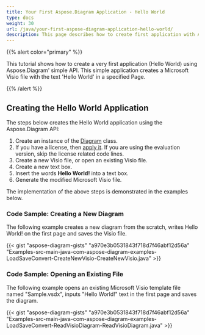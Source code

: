 ```yaml
---
title: Your First Aspose.Diagram Application - Hello World
type: docs
weight: 30
url: /java/your-first-aspose-diagram-application-hello-world/
description: This page describes how to create first application with Aspose.Diagram library.
---
```


{{% alert color="primary" %}}

This tutorial shows how to create a very first application (Hello World) using Aspose.Diagram' simple API. This simple application creates a Microsoft Visio file with the text 'Hello World' in a specified Page.

{{% /alert %}}

## **Creating the Hello World Application**

The steps below creates the Hello World application using the Aspose.Diagram API:

1. Create an instance of the [Diagram](https://apireference.aspose.com/diagram/java/com.aspose.diagram/diagram) class.
1. If you have a license, then [apply it](https://apireference.aspose.com/diagram/java/com.aspose.diagram/License).
   If you are using the evaluation version, skip the license related code lines.
1. Create a new Visio file, or open an existing Visio file.
1. Create a new text box.
1. Insert the words **Hello World!** into a text box.
1. Generate the modified Microsoft Visio file.

The implementation of the above steps is demonstrated in the examples below.

### **Code Sample: Creating a New Diagram**

The following example creates a new diagram from the scratch, writes Hello World! on the first page and saves the Visio file.

{{< gist "aspose-diagram-gists" "a970e3b0531843f718d7f46abf12d56a" "Examples-src-main-java-com-aspose-diagram-examples-LoadSaveConvert-CreateNewVisio-CreateNewVisio.java" >}}

### **Code Sample: Opening an Existing File**

The following example opens an existing Microsoft Visio template file named "Sample.vsdx", inputs "Hello World!" text in the first page and saves the diagram.

{{< gist "aspose-diagram-gists" "a970e3b0531843f718d7f46abf12d56a" "Examples-src-main-java-com-aspose-diagram-examples-LoadSaveConvert-ReadVisioDiagram-ReadVisioDiagram.java" >}}
